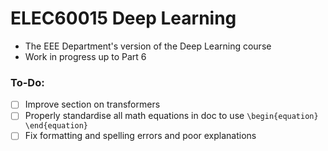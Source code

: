 
# ELEC60015 Deep Learning

- The EEE Department's version of the Deep Learning course
- Work in progress up to Part 6


### To-Do:
- [ ] Improve section on transformers 
- [ ] Properly standardise all math equations in doc to use `\begin{equation} \end{equation}`
- [ ] Fix formatting and spelling errors and poor explanations